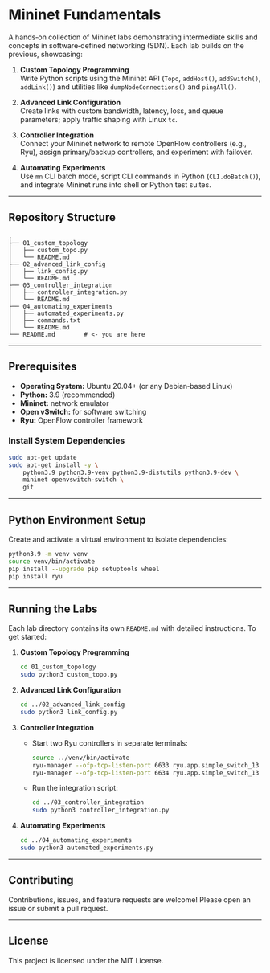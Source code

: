 # Mininet Fundamentals

A hands‑on collection of Mininet labs demonstrating intermediate skills and concepts in software‑defined networking (SDN). Each lab builds on the previous, showcasing:

1. **Custom Topology Programming**  
   Write Python scripts using the Mininet API (`Topo`, `addHost()`, `addSwitch()`, `addLink()`) and utilities like `dumpNodeConnections()` and `pingAll()`.

2. **Advanced Link Configuration**  
   Create links with custom bandwidth, latency, loss, and queue parameters; apply traffic shaping with Linux `tc`.

3. **Controller Integration**  
   Connect your Mininet network to remote OpenFlow controllers (e.g., Ryu), assign primary/backup controllers, and experiment with failover.

4. **Automating Experiments**  
   Use `mn` CLI batch mode, script CLI commands in Python (`CLI.doBatch()`), and integrate Mininet runs into shell or Python test suites.

---

## Repository Structure

```
.
├── 01_custom_topology
│   ├── custom_topo.py
│   └── README.md
├── 02_advanced_link_config
│   ├── link_config.py
│   └── README.md
├── 03_controller_integration
│   ├── controller_integration.py
│   └── README.md
├── 04_automating_experiments
│   ├── automated_experiments.py
│   ├── commands.txt
│   └── README.md
└── README.md        # <- you are here
```

---

## Prerequisites

- **Operating System:** Ubuntu 20.04+ (or any Debian‑based Linux)  
- **Python:** 3.9 (recommended)  
- **Mininet:** network emulator  
- **Open vSwitch:** for software switching  
- **Ryu:** OpenFlow controller framework  

### Install System Dependencies

```bash
sudo apt-get update
sudo apt-get install -y \
    python3.9 python3.9-venv python3.9-distutils python3.9-dev \
    mininet openvswitch-switch \
    git
```

---

## Python Environment Setup

Create and activate a virtual environment to isolate dependencies:

```bash
python3.9 -m venv venv
source venv/bin/activate
pip install --upgrade pip setuptools wheel
pip install ryu
```

---

## Running the Labs

Each lab directory contains its own `README.md` with detailed instructions. To get started:

1. **Custom Topology Programming**

   ```bash
   cd 01_custom_topology
   sudo python3 custom_topo.py
   ```

2. **Advanced Link Configuration**

   ```bash
   cd ../02_advanced_link_config
   sudo python3 link_config.py
   ```

3. **Controller Integration**

   - Start two Ryu controllers in separate terminals:

     ```bash
     source ../venv/bin/activate
     ryu-manager --ofp-tcp-listen-port 6633 ryu.app.simple_switch_13 &
     ryu-manager --ofp-tcp-listen-port 6634 ryu.app.simple_switch_13 &
     ```

   - Run the integration script:

     ```bash
     cd ../03_controller_integration
     sudo python3 controller_integration.py
     ```

4. **Automating Experiments**

   ```bash
   cd ../04_automating_experiments
   sudo python3 automated_experiments.py
   ```

---

## Contributing

Contributions, issues, and feature requests are welcome! Please open an issue or submit a pull request.

---

## License

This project is licensed under the MIT License.  
